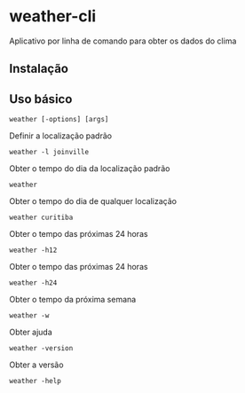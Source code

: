 # weather-cli

Aplicativo por linha de comando para obter os dados do clima

## Instalação

## Uso básico


```
weather [-options] [args]
```

Definir a localização padrão

```
weather -l joinville
```

Obter o tempo do dia da localização padrão
```
weather
```

Obter o tempo do dia de qualquer localização
```
weather curitiba
```

Obter o tempo das próximas 24 horas
```
weather -h12
```

Obter o tempo das próximas 24 horas
```
weather -h24
```

Obter o tempo da próxima semana
```
weather -w
```

Obter ajuda
```
weather -version
```

Obter a versão
```
weather -help
```


